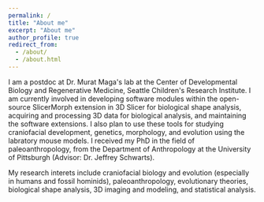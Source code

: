 ```yaml
---
permalink: /
title: "About me"
excerpt: "About me"
author_profile: true
redirect_from: 
  - /about/
  - /about.html
---
```


I am a postdoc at Dr. Murat Maga's lab at the Center of Developmental Biology and Regenerative Medicine, Seattle Children's Research Institute. I am currently involved in developing software modules within the open-source SlicerMorph extension in 3D Slicer for biological shape analysis, acquiring and processing 3D data for biological analysis, and maintaining the software extensions. I also plan to use these tools for studying craniofacial development, genetics, morphology, and evolution using the labratory mouse models. I received my PhD in the field of paleoanthropology, from the Department of Anthropology at the University of Pittsburgh (Advisor: Dr. Jeffrey Schwarts).

My research interets include craniofacial biology and evolution (especially in humans and fossil hominids), paleoanthropology, evolutionary theories, biological shape analysis, 3D imaging and modeling, and statistical analysis.  
